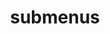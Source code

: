 ---
layout: page
title: submenus
nav: false
nav_order: 6
dropdown: true
children: 
    - title: about
      permalink: /about/
    - title: divider
    - title: publications
      permalink: /publications/
    - title: divider
    - title: projects
      permalink: /projects/
    - title: divider
    - title: cv 
      permalink: /cv/  
---